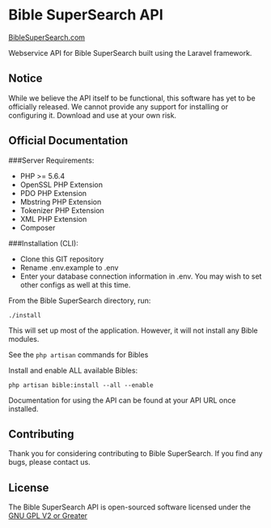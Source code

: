 # Bible SuperSearch API

[BibleSuperSearch.com](http://www.biblesupersearch.com)

Webservice API for Bible SuperSearch built using the Laravel framework.

## Notice
While we believe the API itself to be functional, this software has yet to be officially released.
We cannot provide any support for installing or configuring it.
Download and use at your own risk.

## Official Documentation

###Server Requirements:
* PHP >= 5.6.4
* OpenSSL PHP Extension
* PDO PHP Extension
* Mbstring PHP Extension
* Tokenizer PHP Extension
* XML PHP Extension
* Composer

###Installation (CLI):
* Clone this GIT repository
* Rename .env.example to .env
* Enter your database connection information in .env.  You may wish to set other configs as well at this time.


From the Bible SuperSearch directory, run:

```
./install
```

This will set up most of the application.
However, it will not install any Bible modules.

See the `php artisan` commands for Bibles

Install and enable ALL available Bibles:

```
php artisan bible:install --all --enable
```

Documentation for using the API can be found at your API URL once installed.

## Contributing

Thank you for considering contributing to Bible SuperSearch.  If you find any bugs, please contact us.

## License

The Bible SuperSearch API is open-sourced software licensed under the [GNU GPL V2 or Greater](https://opensource.org/licenses/GPL-2.0)